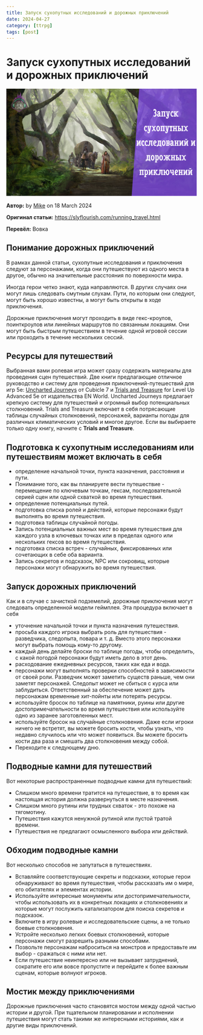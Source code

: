```yaml
---
title: Запуск сухопутных исследований и дорожных приключений
date: 2024-04-27
category: [ttrpg]
tags: [post]
---
```


# **Запуск сухопутных исследований и дорожных приключений**
![logo](/images/travel.png)

**Автор:** by [Mike](https://slyflourish.com/about_mike_shea.html) on 18 March 2024

**Оригинал статьи:** https://slyflourish.com/running_travel.html

**Перевёл:** Вовка 

## Понимание дорожных приключений

В рамках данной статьи, сухопутные исследования и приключения следуют за персонажами, когда они путешествуют из одного места в другое, обычно на значительные расстояния по поверхности мира.

Иногда герои четко знают, куда направляются. В других случаях они могут лишь следовать смутным слухам. Пути, по которым они следуют, могут быть хорошо известны, а могут быть открыты в ходе приключения.

Дорожные приключения могут проходить в виде гекс-кроулов, поинткроулов или линейных маршрутов по связанным локациям. Они могут быть быстрым путешествием в течение одной игровой сессии или проходить в течение нескольких сессий.

## Ресурсы для путешествий

Выбранная вами ролевая игра может сразу содержать материалы для проведения сцен путешествий. Две книги предлагающие отличное руководство и систему для проведения приключений-путешествий для игр 5e: [Uncharted Journeys](https://preview.drivethrurpg.com/en/product/416197/vault-5e-uncharted-journeys?affiliate_id=70406) от Cubicle 7 и [Trials and Treasure](https://preview.drivethrurpg.com/en/product/376476/level-up-trials-treasures-a5e?affiliate_id=70406) for Level Up Advanced 5e от издательства EN World. Uncharted Journeys предлагает крепкую систему для путешествий и огромный выбор потенциальных столкновений. Trials and Treasure включает в себя потрясающие таблицы случайных столкновений, персонажей, варианты погоды для различных климатических условий и многое другое. Если вы выбираете только одну книгу, начните с **Trials and Treasure**.

## Подготовка к сухопутным исследованиям или путешествиям может включать в себя

- определение начальной точки, пункта назначения, расстояния и пути.
- Понимание того, как вы планируете вести путешествие - перемещение по ключевым точкам, гексам, последовательной серией сцен или одной схваткой во время путешествия.
- определение потенциальных путей.
- подготовка списка ролей и действий, которые персонажи будут выполнять во время путешествия.
- подготовка таблицы случайной погоды.
- Запись потенциальных важных мест во время путешествия для каждого узла в ключевых точках или в пределах одного или нескольких гексов во время путешествия.
- подготовка списка встреч - случайных, фиксированных или сочетающих в себе оба варианта.
- Запись секретов и подсказок, NPC или сокровищ, которые персонажи могут обнаружить во время путешествия.

## Запуск дорожных приключений

Как и в случае с зачисткой подземелий, дорожные приключения могут следовать определенной модели геймплея. Эта процедура включает в себя

- уточнение начальной точки и пункта назначения путешествия.
- просьба каждого игрока выбрать роль для путешествия - разведчика, следопыта, повара и т. д. Вместо этого персонажи могут выбрать помощь кому-то другому.
- каждый день делайте броски по таблице погоды, чтобы определить, с какой погодой персонажи будут иметь дело в этот день.
- расходование ежедневных ресурсов, таких как еда и вода.
- персонажи могут выполнять проверки способностей в зависимости от своей роли. Разведчик может заметить существ раньше, чем они заметят персонажей. Следопыт может не сбиться с курса или заблудиться. Ответственный за обеспечение может дать персонажам временные хит-пойнты или потерять ресурсы.
- используйте бросок по таблице на памятники, руины или другие достопримечательности во время путешествия или используйте одно из заранее заготовленных мест.
- используйте бросок на случайные столкновения. Даже если игроки ничего не встретят, вы можете бросить кости, чтобы узнать, что недавно случилось или что может появиться. Вы можете бросить кости два раза и смешать два столкновения между собой.
- Переходите к следующему дню.

## Подводные камни для путешествий

Вот некоторые распространенные подводные камни для путешествий:

- Слишком много времени тратится на путешествие, в то время как настоящая история должна развернуться в месте назначения.
- Слишком много рутины или трудных схваток - это похоже на тягомотину.
- Путешествия кажутся ненужной рутиной или пустой тратой времени.
- Путешествия не предлагают осмысленного выбора или действий.

## Обходим подводные камни

Вот несколько способов не запутаться в путешествиях.

- Вставляйте соответствующие секреты и подсказки, которые герои обнаруживают во время путешествия, чтобы рассказать им о мире, его обитателях и элементах истории.
- Используйте интересные монументы или достопримечательности, чтобы использовать их в конкретных локациях и столкновениях и которые могут послужить катализатором для поиска секретов и подсказок.
- Включите в игру ролевые и исследовательские сцены, а не только боевые столкновения.
- Устройте несколько легких боевых столкновений, которые персонажи смогут разрешить разными способами.
- Позвольте персонажам наброситься на монстров и предоставьте им выбор - сражаться с ними или нет.
- Если путешествие неинтересно или не вызывает затруднений, сократите его или вовсе пропустите и перейдите к более важным сценам, которые волнуют игроков.

## Мостик между приключениями

Дорожные приключения часто становятся мостом между одной частью истории и другой. При тщательном планировании и исполнении путешествия могут стать такими же интересными историями, как и другие виды приключений.